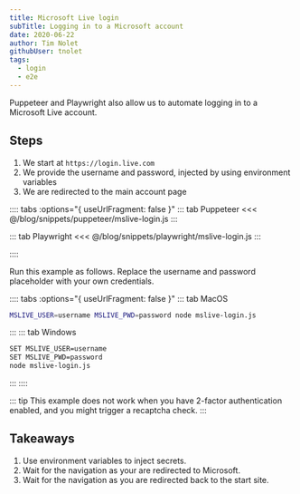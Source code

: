 ```yaml
---
title: Microsoft Live login
subTitle: Logging in to a Microsoft account
date: 2020-06-22
author: Tim Nolet
githubUser: tnolet
tags: 
  - login
  - e2e
---
```


Puppeteer and Playwright also allow us to automate logging in to a Microsoft Live account.

## Steps

1. We start at `https://login.live.com`
2. We provide the username and password, injected by using environment variables
3. We are redirected to the main account page

<!-- more -->

:::: tabs :options="{ useUrlFragment: false }"
::: tab Puppeteer 
<<< @/blog/snippets/puppeteer/mslive-login.js
:::

::: tab Playwright
<<< @/blog/snippets/playwright/mslive-login.js
:::

::::

Run this example as follows. Replace the username and password placeholder with your own credentials.

:::: tabs :options="{ useUrlFragment: false }"
::: tab MacOS
```sh
MSLIVE_USER=username MSLIVE_PWD=password node mslive-login.js
```
:::
::: tab Windows
```sh
SET MSLIVE_USER=username
SET MSLIVE_PWD=password
node mslive-login.js
```
:::
::::

::: tip
This example does not work when you have 2-factor authentication enabled, and you might trigger a recaptcha check.
:::

## Takeaways

1. Use environment variables to inject secrets.
2. Wait for the navigation as your are redirected to Microsoft.
3. Wait for the navigation as you are redirected back to the start site.





